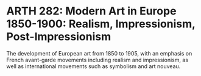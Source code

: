 # ARTH 282: Modern Art in Europe 1850-1900: Realism, Impressionism, Post-Impressionism

The development of European art from 1850 to 1905, with an emphasis on French avant-garde movements including realism and impressionism, as well as international movements such as symbolism and art nouveau.